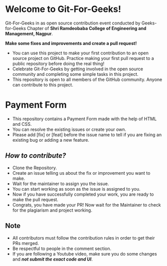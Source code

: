 # Welcome to Git-For-Geeks!

Git-For-Geeks in as open source contribution event conducted by Geeks-for-Geeks Chapter of **Shri Ramdeobaba College of Engineering and Management, Nagpur**.

**Make some fixes and improvements and create a pull request!**

- You can use this project to make your first contribution to an open source project on GitHub. Practice making your first pull request to a public repository before doing the real thing!
- Celebrate Git-For-Geeks by getting involved in the open source community and completing some simple tasks in this project.
- This repository is open to all members of the GitHub community. Anyone can contribute to this project.

# Payment Form

- This repository contains a Payment Form made with the help of HTML and CSS.
- You can resolve the existing issues or create your own.
- Please add [fix] or [feat] before the issue name to tell if you are fixing an existing bug or adding a new feature.


## *****How to contribute?*****

- Clone the Repository.
- Create an issue telling us about the fix or improvement you want to make.
- Wait for the maintainer to assign you the issue.
- You can start working as soon as the issue is assigned to you.
- Now if you have successfully completed your work, you are ready to make the pull request.
- Congrats, you have made your PR! Now wait for the Maintainer to check for the plagiarism and project working.

## Note

- All contributors must follow the contribution rules in order to get their PRs merged.
- Be respectful to people in the comment section.
- If you are following a Youtube video, make sure you do some changes and *****not submit the exact code and UI*****.

